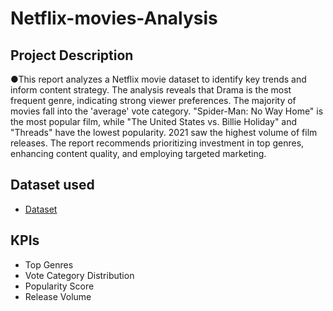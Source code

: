 # Netflix-movies-Analysis
## Project Description


●This report analyzes a Netflix movie dataset to identify key trends and inform content strategy. The analysis reveals that Drama is the most frequent genre, indicating strong viewer preferences. The majority of movies fall into the 'average' vote category. "Spider-Man: No Way Home" is the most popular film, while "The United States vs. Billie Holiday" and "Threads" have the lowest popularity. 2021 saw the highest volume of film releases. The report recommends prioritizing investment in top genres, enhancing content quality, and employing targeted marketing.
## Dataset used
- <a href="https://github.com/Ujjwalthakur018/Tele-Churn2-Analysis-using-Python/blob/main/Customer%20Churn.csv">Dataset</a>

## KPIs
- Top Genres 
-	Vote Category Distribution
-	Popularity Score
-	Release Volume
